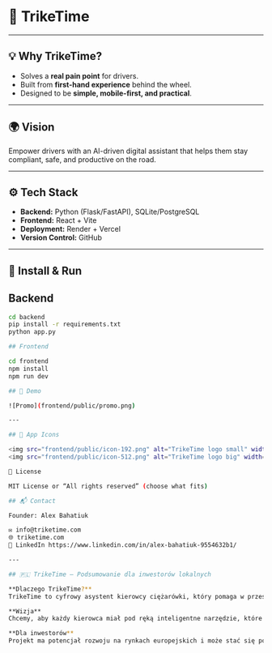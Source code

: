 # 🚚 TrikeTime  

---

## 💡 Why TrikeTime?  

- Solves a **real pain point** for drivers.  
- Built from **first-hand experience** behind the wheel.  
- Designed to be **simple, mobile-first, and practical**.  

---

## 🌍 Vision  

Empower drivers with an AI-driven digital assistant that helps them stay compliant, safe, and productive on the road.  

---

## ⚙️ Tech Stack  

- **Backend:** Python (Flask/FastAPI), SQLite/PostgreSQL  
- **Frontend:** React + Vite  
- **Deployment:** Render + Vercel  
- **Version Control:** GitHub  

---

## 🚀 Install & Run  

## Backend  

```bash
cd backend
pip install -r requirements.txt
python app.py

## Frontend

cd frontend
npm install
npm run dev

## 📸 Demo  

![Promo](frontend/public/promo.png)  

---

## 📱 App Icons  

<img src="frontend/public/icon-192.png" alt="TrikeTime logo small" width="96"/>  
<img src="frontend/public/icon-512.png" alt="TrikeTime logo big" width="128"/>  

📄 License

MIT License or “All rights reserved” (choose what fits)

## 📬 Contact

Founder: Alex Bahatiuk

✉️ info@triketime.com
🌐 triketime.com
💼 LinkedIn https://www.linkedin.com/in/alex-bahatiuk-9554632b1/

---

## 🇵🇱 TrikeTime – Podsumowanie dla inwestorów lokalnych  

**Dlaczego TrikeTime?**  
TrikeTime to cyfrowy asystent kierowcy ciężarówki, który pomaga w przestrzeganiu przepisów dotyczących czasu pracy i odpoczynku. Aplikacja została stworzona na podstawie własnego doświadczenia zawodowego kierowcy i jest zaprojektowana tak, aby była **prosta, mobilna i praktyczna**.  

**Wizja**  
Chcemy, aby każdy kierowca miał pod ręką inteligentne narzędzie, które zwiększa bezpieczeństwo, ułatwia zgodność z regulacjami i wspiera codzienną efektywność pracy.  

**Dla inwestorów**  
Projekt ma potencjał rozwoju na rynkach europejskich i może stać się podstawą dla rozbudowanej platformy logistycznej (AI, IoT, analityka). Szukamy partnerów, którzy wesprą rozwój MVP i skalowanie produktu.  


